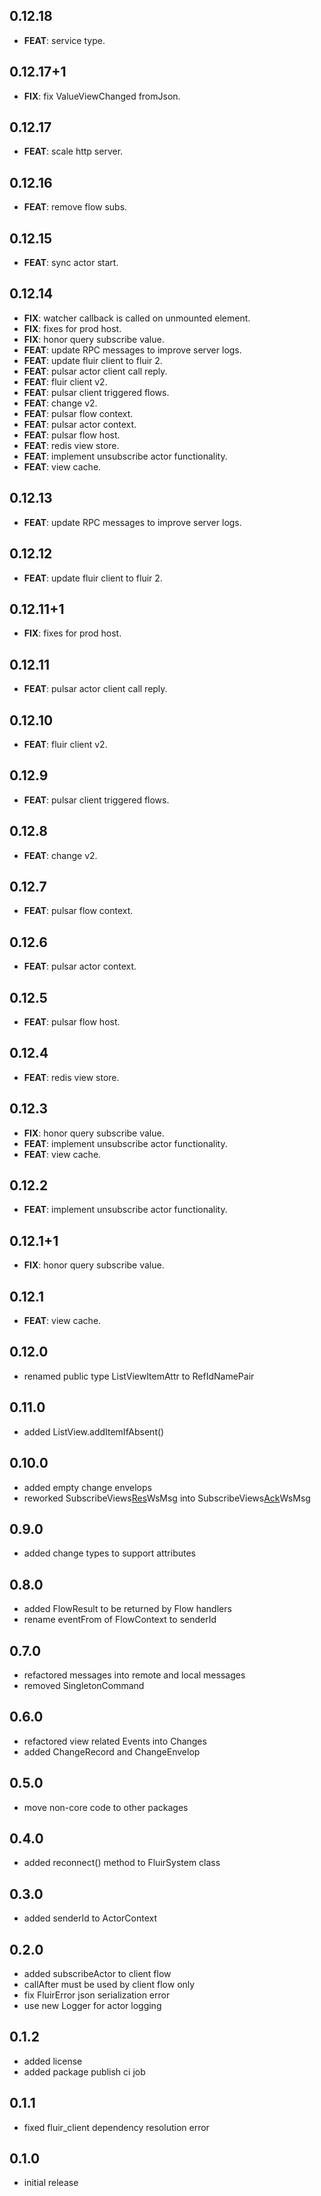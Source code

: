 ## 0.12.18

 - **FEAT**: service type.

## 0.12.17+1

 - **FIX**: fix ValueViewChanged fromJson.

## 0.12.17

 - **FEAT**: scale http server.

## 0.12.16

 - **FEAT**: remove flow subs.

## 0.12.15

 - **FEAT**: sync actor start.

## 0.12.14

 - **FIX**: watcher callback is called on unmounted element.
 - **FIX**: fixes for prod host.
 - **FIX**: honor query subscribe value.
 - **FEAT**: update RPC messages to improve server logs.
 - **FEAT**: update fluir client to fluir 2.
 - **FEAT**: pulsar actor client call reply.
 - **FEAT**: fluir client v2.
 - **FEAT**: pulsar client triggered flows.
 - **FEAT**: change v2.
 - **FEAT**: pulsar flow context.
 - **FEAT**: pulsar actor context.
 - **FEAT**: pulsar flow host.
 - **FEAT**: redis view store.
 - **FEAT**: implement unsubscribe actor functionality.
 - **FEAT**: view cache.

## 0.12.13

 - **FEAT**: update RPC messages to improve server logs.

## 0.12.12

 - **FEAT**: update fluir client to fluir 2.

## 0.12.11+1

 - **FIX**: fixes for prod host.

## 0.12.11

 - **FEAT**: pulsar actor client call reply.

## 0.12.10

 - **FEAT**: fluir client v2.

## 0.12.9

 - **FEAT**: pulsar client triggered flows.

## 0.12.8

 - **FEAT**: change v2.

## 0.12.7

 - **FEAT**: pulsar flow context.

## 0.12.6

 - **FEAT**: pulsar actor context.

## 0.12.5

 - **FEAT**: pulsar flow host.

## 0.12.4

 - **FEAT**: redis view store.

## 0.12.3

 - **FIX**: honor query subscribe value.
 - **FEAT**: implement unsubscribe actor functionality.
 - **FEAT**: view cache.

## 0.12.2

 - **FEAT**: implement unsubscribe actor functionality.

## 0.12.1+1

 - **FIX**: honor query subscribe value.

## 0.12.1

 - **FEAT**: view cache.

## 0.12.0

- renamed public type ListViewItemAttr to RefIdNamePair

## 0.11.0

- added ListView.addItemIfAbsent()

## 0.10.0

- added empty change envelops
- reworked SubscribeViews<u>Res</u>WsMsg into SubscribeViews<u>Ack</u>WsMsg

## 0.9.0

- added change types to support attributes

## 0.8.0

- added FlowResult to be returned by Flow handlers
- rename eventFrom of FlowContext to senderId

## 0.7.0

- refactored messages into remote and local messages
- removed SingletonCommand

## 0.6.0

- refactored view related Events into Changes
- added ChangeRecord and ChangeEnvelop

## 0.5.0

- move non-core code to other packages

## 0.4.0

- added reconnect() method to FluirSystem class

## 0.3.0

- added senderId to ActorContext

## 0.2.0

- added subscribeActor to client flow
- callAfter must be used by client flow only
- fix FluirError json serialization error
- use new Logger for actor logging

## 0.1.2

- added license
- added package publish ci job

## 0.1.1

- fixed fluir_client dependency resolution error

## 0.1.0

- initial release
